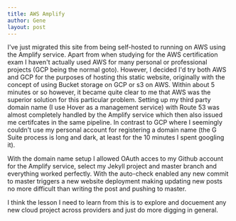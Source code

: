```yaml
---
title: AWS Amplify
author: Gene
layout: post
---
```


I've just migrated this site from being self-hosted to running on AWS using the Amplify service. Apart from when studying for the AWS certification exam I haven't actually used AWS for many personal or professional projects (GCP being the normal goto). 
However, I decided I'd try both AWS and GCP for the purposes of hosting this static website, originally with the concept of using Bucket storage on GCP or s3 on AWS. 
Within about 5 minutes or so however, it became quite clear to me that AWS was the superior solution for this particular problem. 
Setting up my third party domain name (I use Hover as a management service) with Route 53 was almost completely handled by the Amplify service which then also issued me certifcates in the same pipeline.
In contrast to GCP where I seemingly couldn't use my personal account for registering a domain name (the G Suite process is long and dark, at least for the 10 minutes I spent googling it).

With the domain name setup I allowed OAuth acces to my Github account for the Amplify service, select my Jekyll project and master branch and everything worked perfectly. With the auto-check enabled any new commit to master triggers a new website deployment making updating new posts no more difficult than writing the post and pushing to master.

I think the lesson I need to learn from this is to explore and docuement any new cloud project across providers and just do more digging in general.

